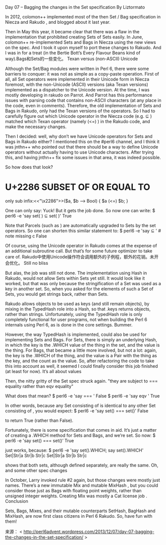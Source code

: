 Day 07 – Bagging the changes in the Set specification By   Liztormato


In 2012, colomon++ implemented most of the then Set / Bag specification in  Niecza   and   Rakudo , and  blogged about  it last year.

Then in May this year, it became clear that there was a flaw in the implementation that prohibited creating Sets of Sets easily. In June, colomon++ re-implemented Sets and Bags in Niecza using the new views on the spec. And I took it upon myself to port these changes to Rakudo. And I was in for a treat (in the  Bertie Bott’s Every Flavour Beans  kind of way).Bags和Sets的一些变化。 Texan versus (non-ASCII) Unicode

Although the Set/Bag modules were written in Perl 6, there were some barriers to conquer: it was not as simple as a copy-paste operation. First of all, all Set operators were implemented in their Unicode form in Niecza foremost, with the non-Unicode (ASCII) versions (aka Texan versions) implemented as a dispatcher to the Unicode version. At the time, I was mostly developing in rakudo on Parrot. And Parrot has this performance issues with parsing code that contains non-ASCII characters (at  any  place in the code, even in comments). Therefore, the old implementation of Sets and Bags in Rakudo, only had the Texan versions of the operators. So I had to carefully figure out which Unicode operator in the Niecza code (e.g.  ⊆ ) matched which Texan operator (namely  (<=) ) in the Rakudo code, and make the necessary changes.

Then I decided: well, why don’t we have Unicode operators for Sets and Bags in Rakudo either? I mentioned this on the #perl6 channel, and I think it was jnthn++ who pointed out that there should be a way to define Unicode operators  without  actually having to use Unicode characters. After trying this, and having jnthn++ fix some issues in that area, it was indeed possible.

So how does that look?
  # U+2286 SUBSET OF OR EQUAL TO
  only sub infix:<<"\x2286">>($a, $b --> Bool) {
      $a (<=) $b;
  }

One can only say: Yuck! But it gets the job done. So now one can write:
  $ perl6 -e 'say set( <a b c> ) ⊆ set( <a b c d> )'
  True

Note that Parcels (such as  <a b c> ) are automatically upgraded to Sets by the set operators. So one can shorten this similar statement to:
  $ perl6 -e 'say <a b c> ⊆ <a b d>'  # note missing c
  False

Of course, using the Unicode operator in Rakudo comes at the expense of an additional subroutine call. But that’s for some future optimizer to take care of. Rakudo中使用Unicode操作符会调用额外的子例程，额外的花销。未开会优化。 Still no bliss

But alas, the job was still not done. The implementation using Hash in Rakudo, would not allow Sets within Sets yet still. It would  look like it worked, but that was only because the stringification of a Set was used as a key in another set. So, when you asked for the elements of such a Set of Sets, you would get strings back, rather than Sets.

Rakudo allows objects to be used as keys (and still remain objects), by mixing in the TypedHash role into a Hash, so that .keys  returns objects, rather than strings. Unfortunately, using the TypedHash role is only completely functional for user programs,  not when building the Perl 6 internals using Perl 6, as is done in the core settings. Bummer.

However, the way TypedHash is implemented, could also be used for implementing Sets and Bags. For Sets, there is simply an underlying Hash, in which the key is the  .WHICH  value of the thing in the set, and the value is the thing. For Bags, that became a little more involved, but not a lot: again, the key is the .WHICH of the thing, and the value is a Pair with the thing as the key, and the count as the value. So, after refactoring the code to take this into account as well, it seemed I could finally consider this job finished (at least for now). It’s all about values

Then, the  nitty gritty of the Set spec  struck again.
  "they are subject to === equality rather than eqv equality"

What does that mean?
  $ perl6 -e 'say <a b c> === <a b c>'
  False
  $ perl6 -e 'say <a b c> eqv <a b c>'
  True

In other words, because any Set consisting of <a b c> is identical to any other Set consisting of <a b c>, you would expect:
  $ perl6 -e 'say set(<a b c>) === set(<a b c>)'
  False

to return  True  (rather than False).

Fortunately, there is  some specification  that comes in aid. It’s just a matter of creating a  .WHICH  method for Sets and Bags, and we’re set. So now:
  $ perl6 -e 'say set(<a b c>) === set(<a b c>)’
  True

just works, because:
  $ perl6 -e 'say set(<a b c>).WHICH; say set(<a b c>).WHICH'
  Set|Str|a Str|b Str|c
  Set|Str|a Str|b Str|c

shows that both sets, although defined separately, are really the same. Oh, and some other spec changes

In October, Larry  invoked rule #2  again, but those changes were mostly just names. There’s a new immutable  Mix  and mutable MixHash , but you could consider those just as Bags with floating point weights, rather than unsigned integer weights. Creating Mix was mostly a  Cat license job . Conclusion

Sets, Bags, Mixes, and their mutable counterparts SetHash, BagHash and MixHash, are now first class citizens in Perl 6 Rakudo. So, have fun with them!

来源： < http://perl6advent.wordpress.com/2013/12/07/day-07-bagging-the-changes-in-the-set-specification/ >  